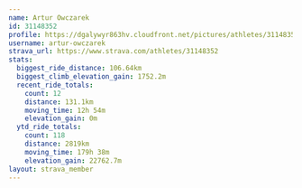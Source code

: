 ```yaml
---
name: Artur Owczarek
id: 31148352
profile: https://dgalywyr863hv.cloudfront.net/pictures/athletes/31148352/15906846/1/large.jpg
username: artur-owczarek
strava_url: https://www.strava.com/athletes/31148352
stats:
  biggest_ride_distance: 106.64km
  biggest_climb_elevation_gain: 1752.2m
  recent_ride_totals:
    count: 12
    distance: 131.1km
    moving_time: 12h 54m
    elevation_gain: 0m
  ytd_ride_totals:
    count: 118
    distance: 2819km
    moving_time: 179h 38m
    elevation_gain: 22762.7m
layout: strava_member
--- 
```

